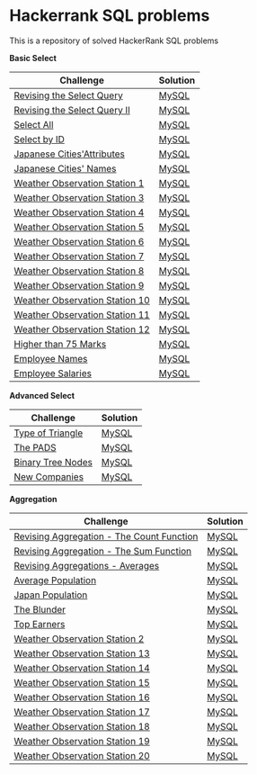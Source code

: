 # Hackerrank SQL problems
This is a repository of solved HackerRank SQL problems

<b>Basic Select</b>

| Challenge  | Solution |
| ------------- | ------------- |
| [Revising the Select Query](https://www.hackerrank.com/challenges/revising-the-select-query/problem?isFullScreen=true)  | [MySQL](https://github.com/apmiravite/SQL/blob/Basic/Revising%20the%20select%20query.sql)  |
| [Revising the Select Query II](https://www.hackerrank.com/challenges/revising-the-select-query-2/problem?isFullScreen=true)  | [MySQL](https://github.com/apmiravite/SQL/blob/Basic/Revising%20the%20select%20query%20II.sql)  | 
| [Select All](https://www.hackerrank.com/challenges/select-all-sql/problem?isFullScreen=true)  | [MySQL](https://github.com/apmiravite/SQL/blob/Basic/Select%20all.sql)  | 
| [Select by ID](https://www.hackerrank.com/challenges/select-by-id/problem?isFullScreen=true)  | [MySQL](https://github.com/apmiravite/SQL/blob/Basic/Select%20by%20ID.sql)  | 
| [Japanese Cities'Attributes](https://www.hackerrank.com/challenges/japanese-cities-attributes/problem?isFullScreen=true)  | [MySQL](https://github.com/apmiravite/SQL/blob/Basic/Japanese%20cities%20attributes.sql)  | 
| [Japanese Cities' Names](https://www.hackerrank.com/challenges/japanese-cities-name/problem?isFullScreen=true)  | [MySQL](https://github.com/apmiravite/SQL/blob/Basic/Japanese%20cities%20names.sql)  | 
| [Weather Observation Station 1](https://www.hackerrank.com/challenges/weather-observation-station-1/problem?isFullScreen=true)  | [MySQL](https://github.com/apmiravite/SQL/blob/Basic/Weather%20observation%20station%2001.sql)  | 
| [Weather Observation Station 3](https://www.hackerrank.com/challenges/weather-observation-station-3/problem?isFullScreen=true)  | [MySQL](https://github.com/apmiravite/SQL/blob/Basic/Weather%20observation%20station%2003.sql)  | 
| [Weather Observation Station 4](https://www.hackerrank.com/challenges/weather-observation-station-4/problem?isFullScreen=true)  | [MySQL](https://github.com/apmiravite/SQL/blob/Basic/Weather%20observation%20station%2004.sql)  | 
| [Weather Observation Station 5](https://www.hackerrank.com/challenges/weather-observation-station-5/problem?isFullScreen=true)  | [MySQL](https://github.com/apmiravite/SQL/blob/Intermediate/Weather%20observation%20station%2005.sql)  | 
| [Weather Observation Station 6](https://www.hackerrank.com/challenges/weather-observation-station-6/problem?isFullScreen=true)  | [MySQL](https://github.com/apmiravite/SQL/blob/Basic/Weather%20observation%20station%2006.sql)  | 
| [Weather Observation Station 7](https://www.hackerrank.com/challenges/weather-observation-station-7/problem?isFullScreen=true)  | [MySQL](https://github.com/apmiravite/SQL/blob/Basic/Weather%20observation%20station%2007.sql)  | 
| [Weather Observation Station 8](https://www.hackerrank.com/challenges/weather-observation-station-8/problem?isFullScreen=true)  | [MySQL](https://github.com/apmiravite/SQL/blob/Basic/Weather%20observation%20station%2008.sql)  | 
| [Weather Observation Station 9](https://www.hackerrank.com/challenges/weather-observation-station-9/problem?isFullScreen=true)  | [MySQL](https://github.com/apmiravite/SQL/blob/Basic/Weather%20observation%20station%2009.sql)  | 
| [Weather Observation Station 10](https://www.hackerrank.com/challenges/weather-observation-station-10/problem?isFullScreen=true)  | [MySQL](https://github.com/apmiravite/SQL/blob/Basic/Weather%20observation%20station%2010.sql)  | 
| [Weather Observation Station 11](https://www.hackerrank.com/challenges/weather-observation-station-11/problem?isFullScreen=true)  | [MySQL](https://github.com/apmiravite/SQL/blob/Basic/Weather%20observation%20station%2011.sql)  | 
| [Weather Observation Station 12](https://www.hackerrank.com/challenges/weather-observation-station-12/problem?isFullScreen=true)  | [MySQL](https://github.com/apmiravite/SQL/blob/Basic/Weather%20observation%20station%2012.sql)  | 
| [Higher than 75 Marks](https://www.hackerrank.com/challenges/more-than-75-marks/problem?isFullScreen=true)  | [MySQL](https://github.com/apmiravite/SQL/blob/Basic/Higher%20than%2075%20marks.sql)  | 
| [Employee Names](https://www.hackerrank.com/challenges/name-of-employees/problem?isFullScreen=true)  | [MySQL](https://github.com/apmiravite/SQL/blob/Basic/Employee%20names.sql)  | 
| [Employee Salaries](https://www.hackerrank.com/challenges/salary-of-employees/problem?isFullScreen=true)  | [MySQL](https://github.com/apmiravite/SQL/blob/Basic/Employee%20salaries.sql)  | 


<b>Advanced Select</b>

| Challenge  | Solution |
| ------------- | ------------- |
| [Type of Triangle](https://www.hackerrank.com/challenges/what-type-of-triangle/problem?isFullScreen=true)  | [MySQL](https://github.com/apmiravite/SQL/blob/Basic/Type%20of%20triangle.sql)  |
| [The PADS](https://www.hackerrank.com/challenges/the-pads/problem?isFullScreen=true)  | [MySQL](https://github.com/apmiravite/SQL/blob/Basic/The%20PADS.sql)  | 
| [Binary Tree Nodes](https://www.hackerrank.com/challenges/binary-search-tree-1/problem?isFullScreen=true)  | [MySQL](https://github.com/apmiravite/SQL/blob/Intermediate/Binary%20tree%20nodes.sql)  | 
| [New Companies](https://www.hackerrank.com/challenges/the-company/problem?isFullScreen=true)  | [MySQL](https://github.com/apmiravite/SQL/blob/Intermediate/New%20companies.sql)  | 

<b>Aggregation</b>

| Challenge  | Solution |
| ------------- | ------------- |
| [Revising Aggregation - The Count Function](https://www.hackerrank.com/challenges/revising-aggregations-the-count-function/problem?isFullScreen=true)  | [MySQL](https://github.com/apmiravite/SQL/blob/Basic/Revising%20aggregations%20-%20the%20count%20function.sql)  |
| [Revising Aggregation - The Sum Function](https://www.hackerrank.com/challenges/revising-aggregations-sum/problem?isFullScreen=true)  | [MySQL](https://github.com/apmiravite/SQL/blob/Basic/Revising%20aggregations%20-%20the%20sum%20function.sql)  | 
| [Revising Aggregations - Averages](https://www.hackerrank.com/challenges/revising-aggregations-the-average-function/problem?isFullScreen=true)  | [MySQL](https://github.com/apmiravite/SQL/blob/Basic/Revising%20aggregations%20-%20averages.sql)  | 
| [Average Population](https://www.hackerrank.com/challenges/average-population/problem?isFullScreen=true)  | [MySQL](https://github.com/apmiravite/SQL/blob/Basic/Average%20population.sql)  |
| [Japan Population](https://www.hackerrank.com/challenges/japan-population/problem?isFullScreen=true)  | [MySQL](https://github.com/apmiravite/SQL/blob/Basic/Japan%20population.sql)  |
| [The Blunder](https://www.hackerrank.com/challenges/the-blunder/problem?isFullScreen=true)  | [MySQL](https://github.com/apmiravite/SQL/blob/Basic/The%20blunder.sql)  |
| [Top Earners](https://www.hackerrank.com/challenges/earnings-of-employees/problem?isFullScreen=true)  | [MySQL](https://github.com/apmiravite/SQL/blob/Basic/Top%20earners.sql)  |
| [Weather Observation Station 2](https://www.hackerrank.com/challenges/weather-observation-station-2/problem?isFullScreen=true)  | [MySQL](https://github.com/apmiravite/SQL/blob/Basic/Weather%20observation%20station%2002.sql)  | 
| [Weather Observation Station 13](https://www.hackerrank.com/challenges/weather-observation-station-13/problem?isFullScreen=true)  | [MySQL](https://github.com/apmiravite/SQL/blob/Basic/Weather%20observation%20station%2013.sql)  | 
| [Weather Observation Station 14](https://www.hackerrank.com/challenges/weather-observation-station-14/problem?isFullScreen=true)  | [MySQL](https://github.com/apmiravite/SQL/blob/Basic/Weather%20observation%20station%2014.sql)  | 
| [Weather Observation Station 15](https://www.hackerrank.com/challenges/weather-observation-station-15/problem?isFullScreen=true)  | [MySQL](https://github.com/apmiravite/SQL/blob/Basic/Weather%20observation%20station%2015.sql)  | 
| [Weather Observation Station 16](https://www.hackerrank.com/challenges/weather-observation-station-16/problem?isFullScreen=true)  | [MySQL](https://github.com/apmiravite/SQL/blob/Basic/Weather%20observation%20station%2016.sql)  | 
| [Weather Observation Station 17](https://www.hackerrank.com/challenges/weather-observation-station-17/problem?isFullScreen=true)  | [MySQL](https://github.com/apmiravite/SQL/blob/Basic/Weather%20observation%20station%2017.sql)  | 
| [Weather Observation Station 18](https://www.hackerrank.com/challenges/weather-observation-station-18/problem?isFullScreen=true)  | [MySQL](https://github.com/apmiravite/SQL/blob/Basic/Weather%20observation%20station%2018.sql)  | 
| [Weather Observation Station 19](https://www.hackerrank.com/challenges/weather-observation-station-19/problem?isFullScreen=true)  | [MySQL](https://github.com/apmiravite/SQL/blob/Basic/Weather%20observation%20station%2019.sql)  | 
| [Weather Observation Station 20](https://www.hackerrank.com/challenges/weather-observation-station-20/problem?isFullScreen=true)  | [MySQL](https://github.com/apmiravite/SQL/blob/Intermediate/Weather%20observation%20station%2020.sql)  | 

